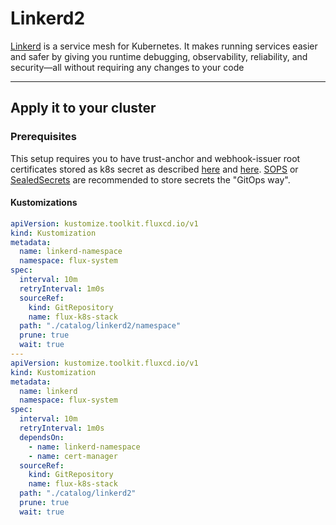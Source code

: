 # Linkerd2
[Linkerd](https://linkerd.io/) is a service mesh for Kubernetes. It makes running services easier and safer by giving you runtime debugging, observability, reliability, and security—all without requiring any changes to your code

---
## Apply it to your cluster

### Prerequisites
This setup requires you to have trust-anchor and webhook-issuer root certificates stored as k8s secret as described [here](https://linkerd.io/2.11/tasks/automatically-rotating-control-plane-tls-credentials/#issuing-certificates-and-writing-them-to-a-secret) and [here](https://linkerd.io/2.11/tasks/automatically-rotating-control-plane-tls-credentials/#issuing-certificates-and-writing-them-to-a-secret).
[SOPS](https://github.com/mozilla/sops) or [SealedSecrets](https://github.com/bitnami-labs/sealed-secrets) are recommended to store secrets the "GitOps way".

#### Kustomizations
```yaml
apiVersion: kustomize.toolkit.fluxcd.io/v1
kind: Kustomization
metadata:
  name: linkerd-namespace
  namespace: flux-system
spec:
  interval: 10m
  retryInterval: 1m0s
  sourceRef:
    kind: GitRepository
    name: flux-k8s-stack
  path: "./catalog/linkerd2/namespace"
  prune: true
  wait: true
---
apiVersion: kustomize.toolkit.fluxcd.io/v1
kind: Kustomization
metadata:
  name: linkerd
  namespace: flux-system
spec:
  interval: 10m
  retryInterval: 1m0s
  dependsOn:
    - name: linkerd-namespace
    - name: cert-manager
  sourceRef:
    kind: GitRepository
    name: flux-k8s-stack
  path: "./catalog/linkerd2"
  prune: true
  wait: true
```
